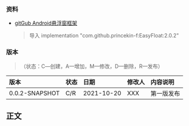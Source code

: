 

### 资料
* [gitGub Android悬浮窗框架](https://github.com/princekin-f/EasyFloat)
  > 导入 implementation "com.github.princekin-f:EasyFloat:2.0.2"
### 版本
>（状态：C―创建，A—增加，M—修改，D—删除，R—发布）

| 版本   | 状态 | 日期       | 修改人 | 内容说明   |
| :----- | :--- | :--------- | :----- | :--------- |
| 0.0.2-SNAPSHOT | C/R  | 2021-10-20 | XXX   | 第一版发布 |

## 正文 